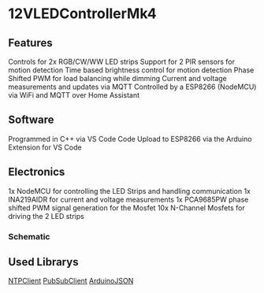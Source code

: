 # 12VLEDControllerMk4

## Features
Controls for 2x RGB/CW/WW LED strips
Support for 2 PIR sensors for motion detection
Time based brightness control for motion detection
Phase Shifted PWM for load balancing while dimming
Current and voltage measurements and updates via MQTT
Controlled by a ESP8266 (NodeMCU) via WiFi and MQTT over Home Assistant

## Software
Programmed in C++ via VS Code 
Code Upload to ESP8266 via the Arduino Extension for VS Code

## Electronics
1x NodeMCU for controlling the LED Strips and handling communication
1x INA219AIDR for current and voltage measurements
1x PCA9685PW phase shifted PWM signal generation for the Mosfet
10x N-Channel Mosfets for driving the 2 LED strips

### Schematic

## Used Librarys
[NTPClient](https://github.com/arduino-libraries/NTPClient)
[PubSubClient](https://github.com/knolleary/pubsubclient)
[ArduinoJSON](https://github.com/bblanchon/ArduinoJson)
